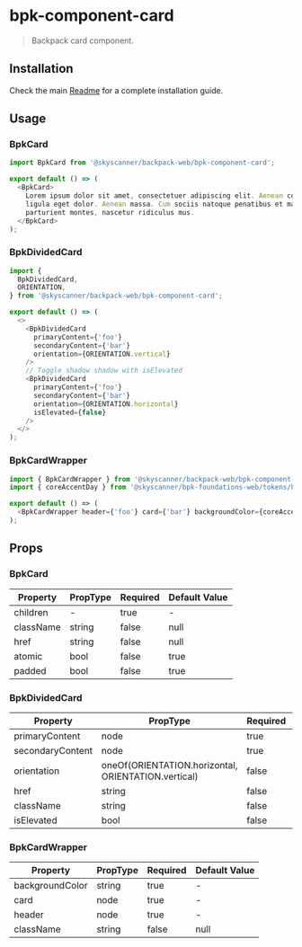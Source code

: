 # bpk-component-card

> Backpack card component.

## Installation

Check the main [Readme](https://github.com/skyscanner/backpack#usage) for a complete installation guide.

## Usage

### BpkCard

```js
import BpkCard from '@skyscanner/backpack-web/bpk-component-card';

export default () => (
  <BpkCard>
    Lorem ipsum dolor sit amet, consectetuer adipiscing elit. Aenean commodo
    ligula eget dolor. Aenean massa. Cum sociis natoque penatibus et magnis dis
    parturient montes, nascetur ridiculus mus.
  </BpkCard>
);
```

### BpkDividedCard

```js
import {
  BpkDividedCard,
  ORIENTATION,
} from '@skyscanner/backpack-web/bpk-component-card';

export default () => (
  <>
    <BpkDividedCard
      primaryContent={'foo'}
      secondaryContent={'bar'}
      orientation={ORIENTATION.vertical}
    />
    // Toggle shadow shadow with isElevated
    <BpkDividedCard
      primaryContent={'foo'}
      secondaryContent={'bar'}
      orientation={ORIENTATION.horizontal}
      isElevated={false}
    />
  </>
);
```

### BpkCardWrapper

```js
import { BpkCardWrapper } from '@skyscanner/backpack-web/bpk-component-card';
import { coreAccentDay } from '@skyscanner/bpk-foundations-web/tokens/base.es6';

export default () => (
  <BpkCardWrapper header={'foo'} card={'bar'} backgroundColor={coreAccentDay} />
);
```

## Props

### BpkCard

| Property  | PropType | Required | Default Value |
| --------- | -------- | -------- | ------------- |
| children  | -        | true     | -             |
| className | string   | false    | null          |
| href      | string   | false    | null          |
| atomic    | bool     | false    | true          |
| padded    | bool     | false    | true          |

### BpkDividedCard

| Property         | PropType                                            | Required | Default Value          |
| ---------------- | --------------------------------------------------- | -------- | ---------------------- |
| primaryContent   | node                                                | true     | -                      |
| secondaryContent | node                                                | true     | -                      |
| orientation      | oneOf(ORIENTATION.horizontal, ORIENTATION.vertical) | false    | ORIENTATION.horizontal |
| href             | string                                              | false    | null                   |
| className        | string                                              | false    | null                   |
| isElevated       | bool                                                | false    | true                   |

### BpkCardWrapper

| Property        | PropType | Required | Default Value |
| --------------- | -------- | -------- | ------------- |
| backgroundColor | string   | true     | -             |
| card            | node     | true     | -             |
| header          | node     | true     | -             |
| className       | string   | false    | null          |
